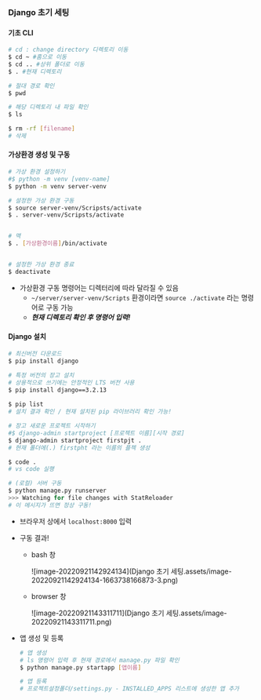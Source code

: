 ### Django 초기 세팅



#### 기초 CLI

```bash
# cd : change directory 디렉토리 이동
$ cd ~ #홈으로 이동 
$ cd .. #상위 폴더로 이동
$ . #현재 디렉토리

# 절대 경로 확인
$ pwd

# 해당 디렉토리 내 파일 확인
$ ls

$ rm -rf [filename]
# 삭제
```



#### 가상환경 생성 및 구동

```bash
# 가상 환경 설정하기
#$ python -m venv [venv-name]
$ python -m venv server-venv

# 설정한 가상 환경 구동
$ source server-venv/Scripsts/activate
$ . server-venv/Scripsts/activate


# 맥
$ . [가상환경이름]/bin/activate


# 설정한 가상 환경 종료
$ deactivate
```

- 가상환경 구동 명령어는 디렉터리에 따라 달라질 수 있음
  - `~/server/server-venv/Scripts` 환경이라면 `source ./activate` 라는 명령어로 구동 가능
  - ***현재 디렉토리 확인 후 명령어 입력!***

#### Django 설치

```bash
# 최신버전 다운로드
$ pip install django

# 특정 버전의 장고 설치
# 상용적으로 쓰기에는 안정적인 LTS 버전 사용
$ pip install django==3.2.13
 
$ pip list
# 설치 결과 확인 / 현재 설치된 pip 라이브러리 확인 가능!

# 장고 새로운 프로젝트 시작하기
#$ django-admin startproject [프로젝트 이름][시작 경로]
$ django-admin startproject firstpjt .
# 현재 폴더에(.) firstpht 라는 이름의 플젝 생성

$ code . 
# vs code 실행

# (로컬) 서버 구동
$ python manage.py runserver
>>> Watching for file changes with StatReloader
# 이 메시지가 뜨면 정상 구동!
```

- 브라우저 상에서 `localhost:8000` 입력



- 구동 결과!
  - bash 창
  
    ![image-20220921142924134](Django 초기 세팅.assets/image-20220921142924134-1663738166873-3.png)
  
  
  
  - browser 창
  
    ![image-20220921143311711](Django 초기 세팅.assets/image-20220921143311711.png)
  
    



- 앱 생성 및 등록

  ```bash
  # 앱 생성
  # ls 명령어 입력 후 현재 경로에서 manage.py 파일 확인
  $ python manage.py startapp [앱이름]
  
  # 앱 등록
  # 프로젝트설정폴더/settings.py - INSTALLED_APPS 리스트에 생성한 앱 추가
  ```

  

